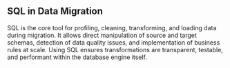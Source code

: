## SQL in Data Migration

SQL is the core tool for profiling, cleaning, transforming, and loading data during migration. It allows direct manipulation of source and target schemas, detection of data quality issues, and implementation of business rules at scale. Using SQL ensures transformations are transparent, testable, and performant within the database engine itself.
